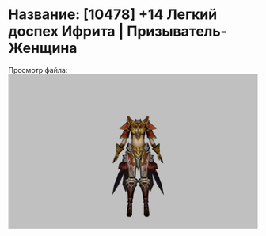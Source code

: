 # Название: [10478] +14 Легкий доспех Ифрита | Призыватель-Женщина

Просмотр файла:
![p090020.png](p090020.png)